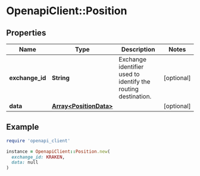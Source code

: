# OpenapiClient::Position

## Properties

| Name | Type | Description | Notes |
| ---- | ---- | ----------- | ----- |
| **exchange_id** | **String** | Exchange identifier used to identify the routing destination. | [optional] |
| **data** | [**Array&lt;PositionData&gt;**](PositionData.md) |  | [optional] |

## Example

```ruby
require 'openapi_client'

instance = OpenapiClient::Position.new(
  exchange_id: KRAKEN,
  data: null
)
```

